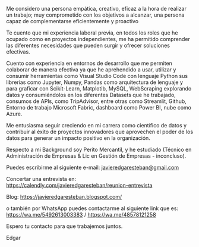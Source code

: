 Me considero una persona empática, creativo, eficaz a la hora de realizar un trabajo; muy comprometido con los objetivos a alcanzar, una persona capaz de complementarse eficientemente y proactivo

Te cuento que mi experiencia laboral previa, en todos los roles que he ocupado como en proyectos independientes, me ha permitido comprender las diferentes necesidades que pueden surgir y ofrecer soluciones efectivas.

Cuento con experiencia en entornos de desarrollo que me permiten colaborar de manera efectiva ya que he aprehendido a usar, utilizar y consumir herramientas como Visual Studio Code con lenguaje Python sus librerías como Jupyter, Numpy, Pandas como arquitectura de lenguaje y para graficar con Scikit-Learn, Matplotib, MySQL, WebScraping explorando datos y consumiéndolos en los diferentes Datasets que he trabajado, consumos de APIs, como TripAdvisor, entre otras como Streamlit, Github, Entorno de trabajo Microsoft Fabric, dashboard como Power BI, nube como Azure.

Me entusiasma seguir creciendo en mi carrera como científico de datos y contribuir al éxito de proyectos innovadores que aprovechen el poder de los datos para generar un impacto positivo en la organización.

Respecto a mi Background soy Perito Mercantil, y he estudiado (Técnico en Administración de Empresas & Lic en Gestión de Empresas - inconcluso).

Puedes escribirme al siguiente e-mail: javieredgaresteban@gmail.com 

Concertar una entrevista en: https://calendly.com/javieredgaresteban/reunion-entrevista 

Blog: https://javieredgaresteban.blogspot.com/

o también por WhatsApp puedes contactarme al siguiente link que es: https://wa.me/5492613003383 / https://wa.me/48578121258

Espero tu contacto para que trabajemos juntos.

Edgar

<!---
JavierEdgarEsteban77/JavierEdgarEsteban77 is a ✨ special ✨ repository because its `README.md` (this file) appears on your GitHub profile.
You can click the Preview link to take a look at your changes.
--->
